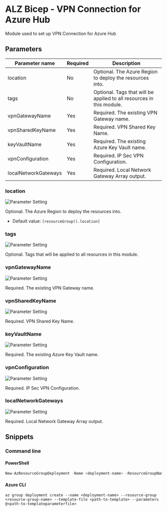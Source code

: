 # ALZ Bicep - VPN Connection for Azure Hub

Module used to set up VPN Connection for Azure Hub

## Parameters

Parameter name | Required | Description
-------------- | -------- | -----------
location       | No       | Optional. The Azure Region to deploy the resources into.
tags           | No       | Optional. Tags that will be applied to all resources in this module.
vpnGatewayName | Yes      | Required. The existing VPN Gateway name.
vpnSharedKeyName | Yes      | Required. VPN Shared Key Name.
keyVaultName   | Yes      | Required. The existing Azure Key Vault name.
vpnConfiguration | Yes      | Required. IP Sec VPN Configuration.
localNetworkGateways | Yes      | Required. Local Network Gateway Array output.

### location

![Parameter Setting](https://img.shields.io/badge/parameter-optional-green?style=flat-square)

Optional. The Azure Region to deploy the resources into.

- Default value: `[resourceGroup().location]`

### tags

![Parameter Setting](https://img.shields.io/badge/parameter-optional-green?style=flat-square)

Optional. Tags that will be applied to all resources in this module.

### vpnGatewayName

![Parameter Setting](https://img.shields.io/badge/parameter-required-orange?style=flat-square)

Required. The existing VPN Gateway name.

### vpnSharedKeyName

![Parameter Setting](https://img.shields.io/badge/parameter-required-orange?style=flat-square)

Required. VPN Shared Key Name.

### keyVaultName

![Parameter Setting](https://img.shields.io/badge/parameter-required-orange?style=flat-square)

Required. The existing Azure Key Vault name.

### vpnConfiguration

![Parameter Setting](https://img.shields.io/badge/parameter-required-orange?style=flat-square)

Required. IP Sec VPN Configuration.

### localNetworkGateways

![Parameter Setting](https://img.shields.io/badge/parameter-required-orange?style=flat-square)

Required. Local Network Gateway Array output.

## Snippets

### Command line

#### PowerShell

```powershell
New-AzResourceGroupDeployment -Name <deployment-name> -ResourceGroupName <resource-group-name> -TemplateFile <path-to-template> -TemplateParameterFile <path-to-templateparameter>
```

#### Azure CLI

```text
az group deployment create --name <deployment-name> --resource-group <resource-group-name> --template-file <path-to-template> --parameters @<path-to-templateparameterfile>
```
